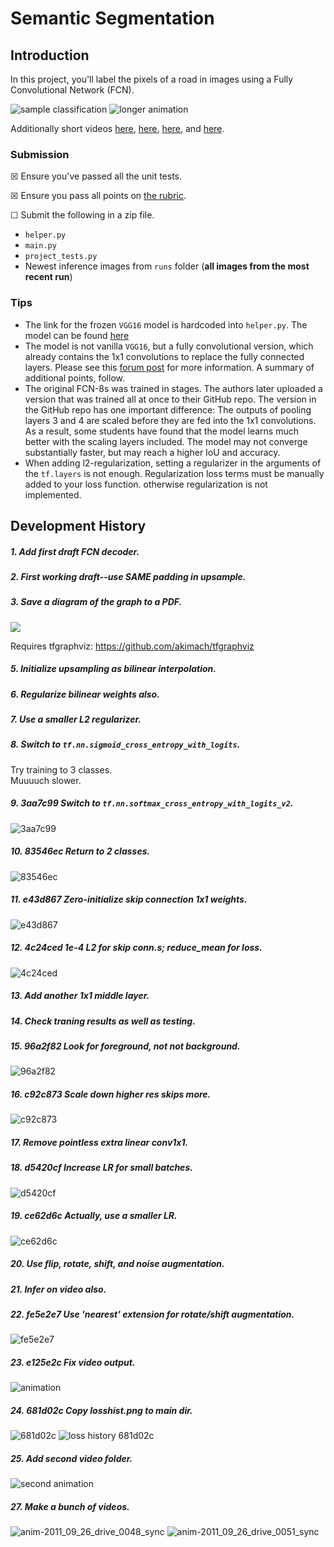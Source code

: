 # Semantic Segmentation
## Introduction
In this project, you'll label the pixels of a road in images using a Fully Convolutional Network (FCN).

![sample classification](sample.png)
![longer animation](anim-video.gif)

Additionally short videos 
[here](https://youtu.be/GdW_vgUg1YA),
[here](https://youtu.be/cZv4Ccd8I8M),
[here](https://youtu.be/0fpr8EizK7Y),
and
[here](https://youtu.be/Uw1aytYEH6E).


### Submission
☒ Ensure you've passed all the unit tests.

☒ Ensure you pass all points on [the rubric](https://review.udacity.com/#!/rubrics/989/view).

☐ Submit the following in a zip file.
 - `helper.py`
 - `main.py`
 - `project_tests.py`
 - Newest inference images from `runs` folder  (**all images from the most recent run**)
 
### Tips
- The link for the frozen `VGG16` model is hardcoded into `helper.py`.  The model can be found [here](https://s3-us-west-1.amazonaws.com/udacity-selfdrivingcar/vgg.zip)
- The model is not vanilla `VGG16`, but a fully convolutional version, which already contains the 1x1 convolutions to replace the fully connected layers. Please see this [forum post](https://discussions.udacity.com/t/here-is-some-advice-and-clarifications-about-the-semantic-segmentation-project/403100/8?u=subodh.malgonde) for more information.  A summary of additional points, follow. 
- The original FCN-8s was trained in stages. The authors later uploaded a version that was trained all at once to their GitHub repo.  The version in the GitHub repo has one important difference: The outputs of pooling layers 3 and 4 are scaled before they are fed into the 1x1 convolutions.  As a result, some students have found that the model learns much better with the scaling layers included. The model may not converge substantially faster, but may reach a higher IoU and accuracy. 
- When adding l2-regularization, setting a regularizer in the arguments of the `tf.layers` is not enough. Regularization loss terms must be manually added to your loss function. otherwise regularization is not implemented.

## Development History

##### 1. Add first draft FCN decoder.

##### 2. First working draft--use SAME padding in upsample.

##### 3. Save a diagram of the graph to a PDF.
[![](doc/graph-1535478125.5632854.png)](doc/graph-1535478125.5632854.pdf "network architecture diagram (click for PDF)")

Requires tfgraphviz:
https://github.com/akimach/tfgraphviz

[//]: # (##### 4. Finally ignore that dumb tensorflow warning.)

##### 5. Initialize upsampling as bilinear interpolation.

##### 6. Regularize bilinear weights also.

##### 7. Use a smaller L2 regularizer.

##### 8. Switch to `tf.nn.sigmoid_cross_entropy_with_logits`.

Try training to 3 classes.    
Muuuuch slower.

##### 9. 3aa7c99 Switch to `tf.nn.softmax_cross_entropy_with_logits_v2`.
![3aa7c99](doc/01-3aa7c99.png)

##### 10. 83546ec Return to 2 classes.
![83546ec](doc/02-83546ec.png)

##### 11. e43d867 Zero-initialize skip connection 1x1 weights.
![e43d867](doc/03-e43d867.png)

##### 12. 4c24ced 1e-4 L2 for skip conn.s; reduce_mean for loss.
![4c24ced](doc/04-4c24ced.png)

##### 13. Add another 1x1 middle layer.

##### 14. Check traning results as well as testing.

##### 15. 96a2f82 Look for foreground, not not background.
![96a2f82](doc/07-96a2f82.png)

##### 16. c92c873 Scale down higher res skips more.
![c92c873](doc/08-c92c873.png)

##### 17. Remove pointless extra linear conv1x1.

##### 18. d5420cf Increase LR for small batches.
![d5420cf](doc/10-d5420cf.png)

##### 19. ce62d6c Actually, use a smaller LR.
![ce62d6c](doc/11-ce62d6c.png)

##### 20. Use flip, rotate, shift, and noise augmentation.

##### 21. Infer on video also.

##### 22. fe5e2e7 Use 'nearest' extension for rotate/shift augmentation.
![fe5e2e7](doc/14-fe5e2e7.png)

##### 23. e125e2c Fix video output.
![animation](anim.gif)

##### 24. 681d02c Copy losshist.png to main dir.
![681d02c](doc/16-681d02c.png)
![loss history 681d02c](doc/16-681d02c-losshist.png)

##### 25. Add second video folder.
![second animation](anim2.gif)

##### 27. Make a bunch of videos.
![anim-2011_09_26_drive_0048_sync](doc/anim-2011_09_26_drive_0048_sync.gif)
![anim-2011_09_26_drive_0051_sync](doc/anim-2011_09_26_drive_0051_sync.gif)

